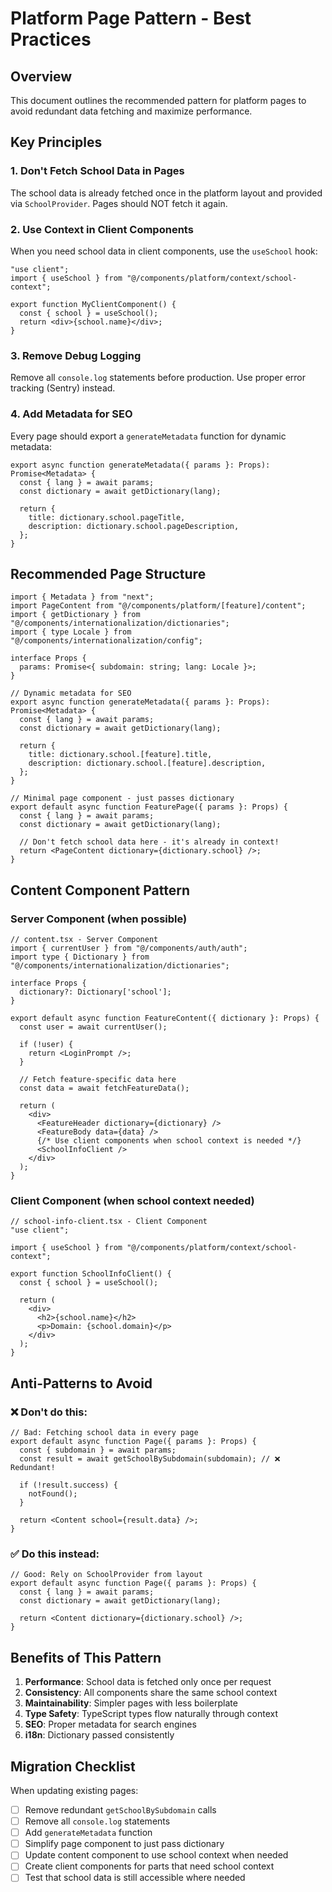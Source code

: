 # Platform Page Pattern - Best Practices

## Overview
This document outlines the recommended pattern for platform pages to avoid redundant data fetching and maximize performance.

## Key Principles

### 1. **Don't Fetch School Data in Pages**
The school data is already fetched once in the platform layout and provided via `SchoolProvider`. Pages should NOT fetch it again.

### 2. **Use Context in Client Components**
When you need school data in client components, use the `useSchool` hook:
```tsx
"use client";
import { useSchool } from "@/components/platform/context/school-context";

export function MyClientComponent() {
  const { school } = useSchool();
  return <div>{school.name}</div>;
}
```

### 3. **Remove Debug Logging**
Remove all `console.log` statements before production. Use proper error tracking (Sentry) instead.

### 4. **Add Metadata for SEO**
Every page should export a `generateMetadata` function for dynamic metadata:
```tsx
export async function generateMetadata({ params }: Props): Promise<Metadata> {
  const { lang } = await params;
  const dictionary = await getDictionary(lang);

  return {
    title: dictionary.school.pageTitle,
    description: dictionary.school.pageDescription,
  };
}
```

## Recommended Page Structure

```tsx
import { Metadata } from "next";
import PageContent from "@/components/platform/[feature]/content";
import { getDictionary } from "@/components/internationalization/dictionaries";
import { type Locale } from "@/components/internationalization/config";

interface Props {
  params: Promise<{ subdomain: string; lang: Locale }>;
}

// Dynamic metadata for SEO
export async function generateMetadata({ params }: Props): Promise<Metadata> {
  const { lang } = await params;
  const dictionary = await getDictionary(lang);

  return {
    title: dictionary.school.[feature].title,
    description: dictionary.school.[feature].description,
  };
}

// Minimal page component - just passes dictionary
export default async function FeaturePage({ params }: Props) {
  const { lang } = await params;
  const dictionary = await getDictionary(lang);

  // Don't fetch school data here - it's already in context!
  return <PageContent dictionary={dictionary.school} />;
}
```

## Content Component Pattern

### Server Component (when possible)
```tsx
// content.tsx - Server Component
import { currentUser } from "@/components/auth/auth";
import type { Dictionary } from "@/components/internationalization/dictionaries";

interface Props {
  dictionary?: Dictionary['school'];
}

export default async function FeatureContent({ dictionary }: Props) {
  const user = await currentUser();

  if (!user) {
    return <LoginPrompt />;
  }

  // Fetch feature-specific data here
  const data = await fetchFeatureData();

  return (
    <div>
      <FeatureHeader dictionary={dictionary} />
      <FeatureBody data={data} />
      {/* Use client components when school context is needed */}
      <SchoolInfoClient />
    </div>
  );
}
```

### Client Component (when school context needed)
```tsx
// school-info-client.tsx - Client Component
"use client";

import { useSchool } from "@/components/platform/context/school-context";

export function SchoolInfoClient() {
  const { school } = useSchool();

  return (
    <div>
      <h2>{school.name}</h2>
      <p>Domain: {school.domain}</p>
    </div>
  );
}
```

## Anti-Patterns to Avoid

### ❌ Don't do this:
```tsx
// Bad: Fetching school data in every page
export default async function Page({ params }: Props) {
  const { subdomain } = await params;
  const result = await getSchoolBySubdomain(subdomain); // ❌ Redundant!

  if (!result.success) {
    notFound();
  }

  return <Content school={result.data} />;
}
```

### ✅ Do this instead:
```tsx
// Good: Rely on SchoolProvider from layout
export default async function Page({ params }: Props) {
  const { lang } = await params;
  const dictionary = await getDictionary(lang);

  return <Content dictionary={dictionary.school} />;
}
```

## Benefits of This Pattern

1. **Performance**: School data is fetched only once per request
2. **Consistency**: All components share the same school context
3. **Maintainability**: Simpler pages with less boilerplate
4. **Type Safety**: TypeScript types flow naturally through context
5. **SEO**: Proper metadata for search engines
6. **i18n**: Dictionary passed consistently

## Migration Checklist

When updating existing pages:
- [ ] Remove redundant `getSchoolBySubdomain` calls
- [ ] Remove all `console.log` statements
- [ ] Add `generateMetadata` function
- [ ] Simplify page component to just pass dictionary
- [ ] Update content component to use school context when needed
- [ ] Create client components for parts that need school context
- [ ] Test that school data is still accessible where needed